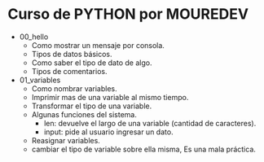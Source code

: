 # Curso de PYTHON por MOUREDEV

- 00_hello
  - Como mostrar un mensaje por consola.
  - Tipos de datos básicos.
  - Como saber el tipo de dato de algo.
  - Tipos de comentarios.
- 01_variables
  - Como nombrar variables.
  - Imprimir mas de una variable al mismo tiempo.
  - Transformar el tipo de una variable.
  - Algunas funciones del sistema.
    - len: devuelve el largo de una variable (cantidad de caracteres).
    - input: pide al usuario ingresar un dato.
  - Reasignar variables.
  - cambiar el tipo de variable sobre ella misma, Es una mala práctica.
